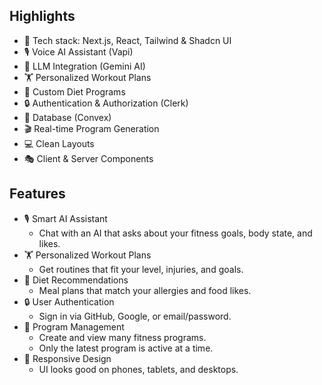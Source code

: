 ## Highlights
- 🚀 Tech stack: Next.js, React, Tailwind & Shadcn UI
- 🎙️ Voice AI Assistant (Vapi)
- 🧠 LLM Integration (Gemini AI)
- 🏋️ Personalized Workout Plans
- 🥗 Custom Diet Programs
- 🔒 Authentication & Authorization (Clerk)
- 💾 Database (Convex)
- 🎬 Real-time Program Generation
- 💻 Clean Layouts
- 🎭 Client & Server Components

## Features
- 🎙️ Smart AI Assistant
  - Chat with an AI that asks about your fitness goals, body state, and likes.
- 🏋️ Personalized Workout Plans
  - Get routines that fit your level, injuries, and goals.
- 🥗 Diet Recommendations
  - Meal plans that match your allergies and food likes.
- 🔒 User Authentication
  - Sign in via GitHub, Google, or email/password.
- 💾 Program Management
  - Create and view many fitness programs.
  - Only the latest program is active at a time.
- 📱 Responsive Design
  - UI looks good on phones, tablets, and desktops.

